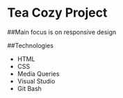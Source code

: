 # Tea Cozy Project
##Main focus is on responsive design

##Technologies
* HTML
* CSS
* Media Queries
* Visual Studio
* Git Bash
